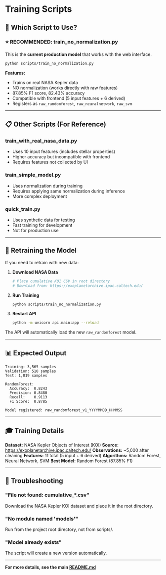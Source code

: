 # Training Scripts

## 🎯 Which Script to Use?

### ⭐ **RECOMMENDED: train_no_normalization.py**

This is the **current production model** that works with the web interface.

```bash
python scripts/train_no_normalization.py
```

**Features:**
- Trains on real NASA Kepler data
- NO normalization (works directly with raw features)
- 87.85% F1 score, 82.43% accuracy
- Compatible with frontend (5 input features + 6 derived)
- Registers as `raw_randomforest`, `raw_neuralnetwork`, `raw_svm`

---

## 📋 Other Scripts (For Reference)

### train_with_real_nasa_data.py
- Uses 10 input features (includes stellar properties)
- Higher accuracy but incompatible with frontend
- Requires features not collected by UI

### train_simple_model.py
- Uses normalization during training
- Requires applying same normalization during inference
- More complex deployment

### quick_train.py
- Uses synthetic data for testing
- Fast training for development
- Not for production use

---

## 🔄 Retraining the Model

If you need to retrain with new data:

1. **Download NASA Data**
   ```bash
   # Place cumulative KOI CSV in root directory
   # Download from: https://exoplanetarchive.ipac.caltech.edu/
   ```

2. **Run Training**
   ```bash
   python scripts/train_no_normalization.py
   ```

3. **Restart API**
   ```bash
   python -m uvicorn api.main:app --reload
   ```

The API will automatically load the new `raw_randomforest` model.

---

## 📊 Expected Output

```
Training: 3,565 samples
Validation: 510 samples
Test: 1,019 samples

RandomForest:
  Accuracy:  0.8243
  Precision: 0.8480
  Recall:    0.9113
  F1 Score:  0.8785

Model registered: raw_randomforest_v1_YYYYMMDD_HHMMSS
```

---

## 🎓 Training Details

**Dataset:** NASA Kepler Objects of Interest (KOI)
**Source:** https://exoplanetarchive.ipac.caltech.edu/
**Observations:** ~5,000 after cleaning
**Features:** 11 total (5 input + 6 derived)
**Algorithms:** Random Forest, Neural Network, SVM
**Best Model:** Random Forest (87.85% F1)

---

## 🐛 Troubleshooting

### "File not found: cumulative_*.csv"
Download the NASA Kepler KOI dataset and place it in the root directory.

### "No module named 'models'"
Run from the project root directory, not from scripts/.

### "Model already exists"
The script will create a new version automatically.

---

**For more details, see the main [README.md](../README.md)**
